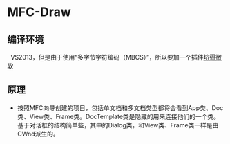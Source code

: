 MFC-Draw
==========
编译环境
----------
   VS2013，但是由于使用“多字节字符编码（MBCS）”，所以要加一个插件[坑逼微软](http://http://blog.csdn.net/shuaihj/article/details/17071351)

原理
----------
* 按照MFC向导创建的项目，包括单文档和多文档类型都将会看到App类、Doc类、View类、Frame类。DocTemplate类是隐藏的用来连接他们的一个类。基于对话框的结构简单些，其中的Dialog类，和View类、Frame类一样是由CWnd派生的。
